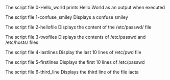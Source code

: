 The script file 0-Hello_world   prints Hello World as an output when executed

The script file 1-confuse_smiley   Displays a confuse smiley

The script file 2-hellofile   Displays the content of the /etc/passwd/ file

The script file 3-twofiles   Displays the contents of /etc/passwd and /etc/hosts/ files

The script file 4-lastlines   Display the last 10 lines of /etc/pwd file

The script file 5-firstlines    Displays the first 10 lines of /etc/passwd

The script file 6-third_line   Displays the third line of the file iacta
